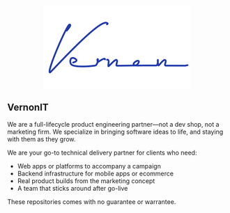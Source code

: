 <img src="./assets/vernonit-signature.svg" width="336px" height="192px" style="display: block; margin-left: auto; margin-right: auto;" />

## VernonIT

We are a full-lifecycle product engineering partner—not a dev shop, not a marketing firm. We specialize in bringing software ideas to life, and staying with them as they grow.

We are your go-to technical delivery partner for clients who need:

- Web apps or platforms to accompany a campaign
- Backend infrastructure for mobile apps or ecommerce
- Real product builds from the marketing concept
- A team that sticks around after go-live

These repositories comes with no guarantee or warrantee.
